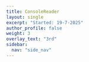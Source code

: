 ```yaml
---
title: ConsoleReader
layout: single
excerpt: "Started: 19-7-2025"
author_profile: false
weight: 3
overlay_text: "3rd"
sidebar:
  nav: "side_nav"
---
```

